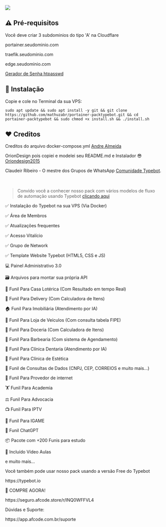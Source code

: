 
<img src="https://i.postimg.cc/tCwpVyCT/Typebot-Cloner.png"> 

## ⚠️ Pré-requisitos

Você deve criar 3 subdominios do tipo 'A' na Cloudflare 
<p>portainer.seudominio.com</p>
<p>traefik.seudominio.com</p>
<p>edge.seudominio.com</p>

<a href="https://api.ideiaschatgpt.com.br/gerador.php">Gerador de Senha htpasswd</a>

## 💽 Instalação

<p>Copie e cole no Terminal da sua VPS:</p>

```
sudo apt update && sudo apt install -y git && git clone https://github.com/mathuzabr/portainer-packtypebot.git && cd portainer-packtypebot && sudo chmod +x install.sh && ./install.sh
```

## ❤️ Creditos

<p>Creditos do arquivo docker-compose.yml <a href="https://www.youtube.com/@fabricandosuaideiatutoriais">Andre Almeida</a></p>
<p>OrionDesign pois copiei e modelei seu README.md e Instalador 😎 <a href="https://github.com/oriondesign2015/SetupOrion">Oriondesign2015</a> </p>
<p>Claudeir Ribeiro - O mestre dos Grupos de WhatsApp <a href="https://chat.whatsapp.com/CZ67LfWGQefBTd2sxIoxfh">Comunidade Typebot</a>.
<br><br><br>

> Convido você a conhecer nosso pack com vários modelos de fluxo de automação usando Typebot
[clicando aqui](https://app.afcode.com.br/packtypebot)

<p>✅ Instalação do Typebot na sua VPS (Via Docker)</p>
<p>✅ Área de Membros</p>
<p>✅ Atualizações frequentes</p>
<p>✅ Acesso Vitalício </p>
<p>✅ Grupo de Network</p>
<p>✅ Template Website Typebot (HTML5, CSS e JS)</p>
<p>💻 Painel Administrativo 3.0</p>
<p>🗃️ Arquivos para montar sua própria API</p>
<p>🎰 Funil Para Casa Lotérica (Com Resultado em tempo Real)</p>
<p>🍔 Funil Para Delivery (Com Calculadora de Itens)</p>
<p>🏠 Funil Para Imobiliária (Atendimento por IA)</p>
<p>🚗 Funil Para Loja de Veículos (Com consulta tabela FIPE)</p>
<p>🍰 Funil Para Doceria (Com Calculadora de Itens)</p>
<p>💈 Funil Para Barbearia (Com sistema de Agendamento)</p>
<p>🦷 Funil Para Clínica Dentaria (Atendimento por IA)</p>
<p>💆 Funil Para Clínica de Estética</p>
<p>💼 Funil de Consultas de Dados (CNPJ, CEP, CORREIOS e muito mais...)</p>
<p>📶 Funil Para Provedor de internet</p>
<p>🏋️ Funil Para Academia</p>
<p>⚖️ Funil Para Advocacia</p>
<p>📺 Funil Para IPTV</p>
<p>🎰 Funil Para IGAME</p>
<p>🤖 Funil ChatGPT</p>
<p>📦 Pacote com +200 Funis para estudo</p>
<p>🎥 Incluído Vídeo Aulas</p>
<p>e muito mais...</p>

<p>Você também pode usar nosso pack usando a versão Free do Typebot</p>
<p>https://typebot.io</p>

<p>🛒 COMPRE AGORA!</p>
<p>https://seguro.afcode.store/r/INQ0WFFVL4</p>

<p>Dúvidas e Suporte:</p>
<p>https://app.afcode.com.br/suporte</p>
